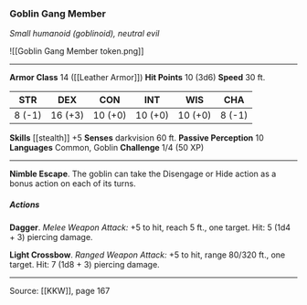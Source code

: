 ### Goblin Gang Member
_Small humanoid (goblinoid), neutral evil_

![[Goblin Gang Member token.png]]


---

**Armor Class** 14 ([[Leather Armor]])
**Hit Points** 10 (3d6)
**Speed** 30 ft.

| STR     | DEX     | CON     | INT     | WIS     | CHA     |
|---------|---------|---------|---------|---------|---------|
| 8 (-1) | 16 (+3) | 10 (+0) | 10 (+0) | 10 (+0) | 8 (-1) |

**Skills** [[stealth]] +5
**Senses** darkvision 60 ft.
**Passive Perception** 10
**Languages** Common, Goblin
**Challenge** 1/4 (50 XP)

---

**Nimble Escape**. The goblin can take the Disengage or Hide action as a bonus action on each of its turns.

##### Actions
**Dagger**. _Melee Weapon Attack:_ +5 to hit, reach 5 ft., one target. Hit: 5 (1d4 + 3) piercing damage.

**Light Crossbow**. _Ranged Weapon Attack:_ +5 to hit, range 80/320 ft., one target. Hit: 7 (1d8 + 3) piercing damage.


---

Source: [[KKW]], page 167